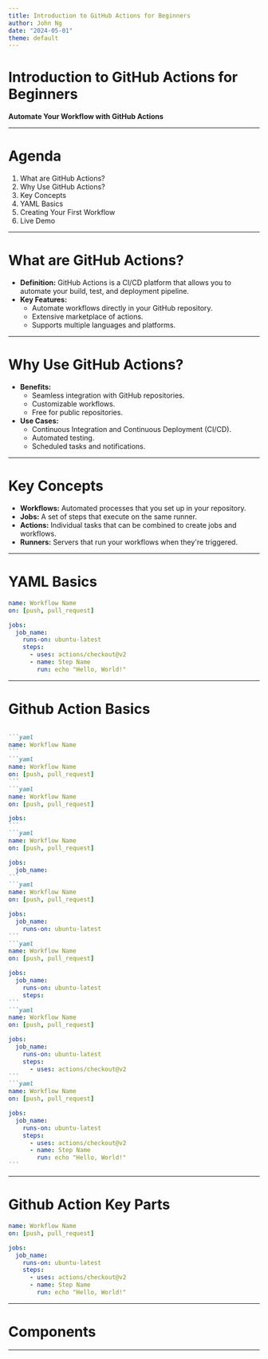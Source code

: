 ```yaml
---
title: Introduction to GitHub Actions for Beginners
author: John Ng
date: "2024-05-01"
theme: default
---
```


# Introduction to GitHub Actions for Beginners

**Automate Your Workflow with GitHub Actions**

---

# Agenda

1. What are GitHub Actions?
2. Why Use GitHub Actions?
3. Key Concepts
4. YAML Basics
5. Creating Your First Workflow
6. Live Demo

---

# What are GitHub Actions?

- **Definition:** GitHub Actions is a CI/CD platform that allows you to automate your build, test, and deployment pipeline.
- **Key Features:**
  - Automate workflows directly in your GitHub repository.
  - Extensive marketplace of actions.
  - Supports multiple languages and platforms.

---

# Why Use GitHub Actions?

- **Benefits:**
  - Seamless integration with GitHub repositories.
  - Customizable workflows.
  - Free for public repositories.
- **Use Cases:**
  - Continuous Integration and Continuous Deployment (CI/CD).
  - Automated testing.
  - Scheduled tasks and notifications.

---

# Key Concepts

- **Workflows:** Automated processes that you set up in your repository.
- **Jobs:** A set of steps that execute on the same runner.
- **Actions:** Individual tasks that can be combined to create jobs and workflows.
- **Runners:** Servers that run your workflows when they're triggered.

---

# YAML Basics

```yaml
name: Workflow Name
on: [push, pull_request]

jobs:
  job_name:
    runs-on: ubuntu-latest
    steps:
      - uses: actions/checkout@v2
      - name: Step Name
        run: echo "Hello, World!"
```
---

# Github Action Basics
````md magic-move

```yaml
name: Workflow Name
```
```yaml
name: Workflow Name
on: [push, pull_request]
```
```yaml
name: Workflow Name
on: [push, pull_request]

jobs:
```
```yaml
name: Workflow Name
on: [push, pull_request]

jobs:
  job_name:
```
```yaml
name: Workflow Name
on: [push, pull_request]

jobs:
  job_name:
    runs-on: ubuntu-latest
```
```yaml
name: Workflow Name
on: [push, pull_request]

jobs:
  job_name:
    runs-on: ubuntu-latest
    steps:
```
```yaml
name: Workflow Name
on: [push, pull_request]

jobs:
  job_name:
    runs-on: ubuntu-latest
    steps:
      - uses: actions/checkout@v2
```
```yaml
name: Workflow Name
on: [push, pull_request]

jobs:
  job_name:
    runs-on: ubuntu-latest
    steps:
      - uses: actions/checkout@v2
      - name: Step Name
        run: echo "Hello, World!"       
```

````

---
# Github Action Key Parts

```yaml {1|2|4-10|5-10|7-10}
name: Workflow Name
on: [push, pull_request]

jobs:
  job_name:
    runs-on: ubuntu-latest
    steps:
      - uses: actions/checkout@v2
      - name: Step Name
        run: echo "Hello, World!"
```
---
# Components

<Counter :count="4"/>



---
